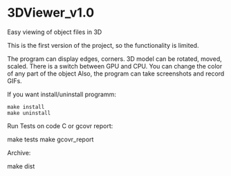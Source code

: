 # 3DViewer_v1.0

Easy viewing of object files in 3D

This is the first version of the project, so the functionality is limited.

The program can display edges, corners.
3D model can be rotated, moved, scaled.
There is a switch between GPU and CPU.
You can change the color of any part of the object
Also, the program can take screenshots and record GIFs.

If you want install/uninstall programm:
    
    make install
    make uninstall

Run Tests on code C or gcovr report:

  make tests
  make gcovr_report
  
Archive: 

  make dist
